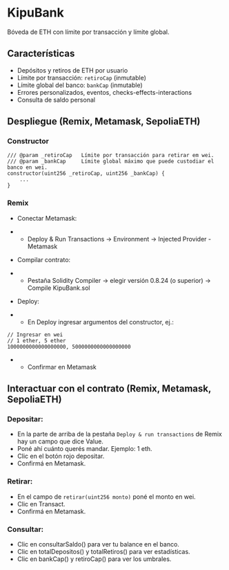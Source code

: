 # KipuBank

Bóveda de ETH con límite por transacción y límite global.

## Características
- Depósitos y retiros de ETH por usuario
- Límite por transacción: `retiroCap` (inmutable)
- Límite global del banco: `bankCap` (inmutable)
- Errores personalizados, eventos, checks-effects-interactions
- Consulta de saldo personal

## Despliegue (Remix, Metamask, SepoliaETH)

### Constructor

```solidity
/// @param _retiroCap   Límite por transacción para retirar em wei.
/// @param _bankCap     Límite global máximo que puede custodiar el banco en wei.
constructor(uint256 _retiroCap, uint256 _bankCap) {
    ...
}
```

### Remix

- Conectar Metamask: 
- - Deploy & Run Transactions -> Environment -> Injected Provider - Metamask


- Compilar contrato:

- - Pestaña Solidity Compiler -> elegir versión 0.8.24 (o superior) -> Compile KipuBank.sol

- Deploy:

- - En Deploy ingresar argumentos del constructor, ej.:

```solidity
// Ingresar en wei
// 1 ether, 5 ether
1000000000000000000, 5000000000000000000
```

- - Confirmar en Metamask

## Interactuar con el contrato (Remix, Metamask, SepoliaETH)

### Depositar:

- En la parte de arriba de la pestaña `Deploy & run transactions` de Remix hay un campo que dice Value.
- Poné ahí cuánto querés mandar. Ejemplo: 1 eth.
- Clic en el botón rojo depositar.
- Confirmá en Metamask.

### Retirar:

- En el campo de `retirar(uint256 monto)` poné el monto en wei.
- Clic en Transact.
- Confirmá en Metamask.

### Consultar:

- Clic en consultarSaldo() para ver tu balance en el banco.
- Clic en totalDepositos() y totalRetiros() para ver estadísticas.
- Clic en bankCap() y retiroCap() para ver los umbrales.